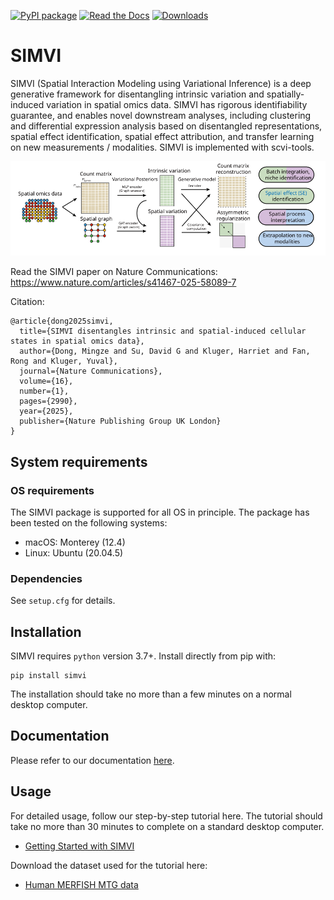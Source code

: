 [![PyPI package](https://img.shields.io/pypi/v/simvi?label=pypi%20package)](https://pypi.org/project/simvi/)
[![Read the Docs](https://img.shields.io/readthedocs/idsc-suite/latest.svg?label=Read%20the%20Docs)](https://idsc-suite.readthedocs.io/)
[![Downloads](https://static.pepy.tech/badge/simvi)](https://pepy.tech/project/simvi)

# SIMVI

SIMVI (Spatial Interaction Modeling using Variational Inference) is a deep generative framework for disentangling intrinsic variation and spatially-induced variation in spatial omics data. SIMVI has rigorous identifiability guarantee, and enables novel downstream analyses, including clustering and differential expression analysis based on disentangled representations, spatial effect identification, spatial effect attribution, and transfer learning on new measurements / modalities. SIMVI is implemented with scvi-tools.

![fig1_github](fig1_github.svg)

Read the SIMVI paper on Nature Communications:
https://www.nature.com/articles/s41467-025-58089-7

Citation:
```
@article{dong2025simvi,
  title={SIMVI disentangles intrinsic and spatial-induced cellular states in spatial omics data},
  author={Dong, Mingze and Su, David G and Kluger, Harriet and Fan, Rong and Kluger, Yuval},
  journal={Nature Communications},
  volume={16},
  number={1},
  pages={2990},
  year={2025},
  publisher={Nature Publishing Group UK London}
}
```
## System requirements
### OS requirements
The SIMVI package is supported for all OS in principle. The package has been tested on the following systems:
* macOS: Monterey (12.4)
* Linux: Ubuntu (20.04.5)
### Dependencies
See `setup.cfg` for details.

## Installation
SIMVI requires `python` version 3.7+.  Install directly from pip with:

    pip install simvi

The installation should take no more than a few minutes on a normal desktop computer.

## Documentation

Please refer to our documentation [here](https://idsc-suite.readthedocs.io/en/latest).

## Usage

For detailed usage, follow our step-by-step tutorial here. The tutorial should take no more than 30 minutes to complete on a standard desktop computer.

- [Getting Started with SIMVI](https://github.com/KlugerLab/SIMVI/blob/main/SIMVI_tutorial_MERFISH.ipynb)

Download the dataset used for the tutorial here:

- [Human MERFISH MTG data](https://drive.google.com/drive/folders/1jeAZge-0wJ1gkHEKC4P6PIalumn2A68p?usp=sharing)
